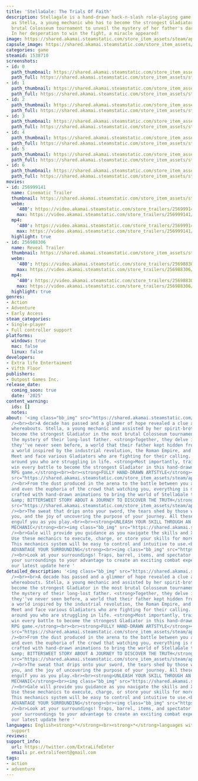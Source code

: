 ```yaml
---
title: 'StellaGale: The Trials Of Faith'
description: Stellagale is a hand-drawn hack-n-slash role-playing game where you play
  as Stella, a young mechanic who has to become the strongest Gladiator in the most
  brutal Colosseum tournament to unveil the mystery of her father's darkest secret!
  In her desperation to win the fight, a miracle appeared!
image: https://shared.akamai.steamstatic.com/store_item_assets/steam/apps/1538710/header.jpg?t=1733627494
capsule_image: https://shared.akamai.steamstatic.com/store_item_assets/steam/apps/1538710/8d3cf6e2f6aa394895de50bcfabb97ef02da9123/capsule_231x87.jpg?t=1733627494
categories: game
steamid: 1538710
screenshots:
- id: 0
  path_thumbnail: https://shared.akamai.steamstatic.com/store_item_assets/steam/apps/1538710/ss_734e078b98f18be8b5f933147342330f22d2a70c.600x338.jpg?t=1733627494
  path_full: https://shared.akamai.steamstatic.com/store_item_assets/steam/apps/1538710/ss_734e078b98f18be8b5f933147342330f22d2a70c.1920x1080.jpg?t=1733627494
- id: 1
  path_thumbnail: https://shared.akamai.steamstatic.com/store_item_assets/steam/apps/1538710/ss_c7b53df55e8742855e63ab539f76af64804950fb.600x338.jpg?t=1733627494
  path_full: https://shared.akamai.steamstatic.com/store_item_assets/steam/apps/1538710/ss_c7b53df55e8742855e63ab539f76af64804950fb.1920x1080.jpg?t=1733627494
- id: 2
  path_thumbnail: https://shared.akamai.steamstatic.com/store_item_assets/steam/apps/1538710/ss_afed79c8f487d534fddfda45b6321f3aef989c48.600x338.jpg?t=1733627494
  path_full: https://shared.akamai.steamstatic.com/store_item_assets/steam/apps/1538710/ss_afed79c8f487d534fddfda45b6321f3aef989c48.1920x1080.jpg?t=1733627494
- id: 3
  path_thumbnail: https://shared.akamai.steamstatic.com/store_item_assets/steam/apps/1538710/ss_fe06d56a55e40304abb5b33339d1025a9bd37172.600x338.jpg?t=1733627494
  path_full: https://shared.akamai.steamstatic.com/store_item_assets/steam/apps/1538710/ss_fe06d56a55e40304abb5b33339d1025a9bd37172.1920x1080.jpg?t=1733627494
- id: 4
  path_thumbnail: https://shared.akamai.steamstatic.com/store_item_assets/steam/apps/1538710/ss_4feade027505890cdb2e43e103404a92fa4b4bb0.600x338.jpg?t=1733627494
  path_full: https://shared.akamai.steamstatic.com/store_item_assets/steam/apps/1538710/ss_4feade027505890cdb2e43e103404a92fa4b4bb0.1920x1080.jpg?t=1733627494
- id: 5
  path_thumbnail: https://shared.akamai.steamstatic.com/store_item_assets/steam/apps/1538710/ss_df2670ce01b32381d6d18ee0eb651880c721b41a.600x338.jpg?t=1733627494
  path_full: https://shared.akamai.steamstatic.com/store_item_assets/steam/apps/1538710/ss_df2670ce01b32381d6d18ee0eb651880c721b41a.1920x1080.jpg?t=1733627494
- id: 6
  path_thumbnail: https://shared.akamai.steamstatic.com/store_item_assets/steam/apps/1538710/ss_811ab1f06dd41438092289c9dde3c326d1a680b5.600x338.jpg?t=1733627494
  path_full: https://shared.akamai.steamstatic.com/store_item_assets/steam/apps/1538710/ss_811ab1f06dd41438092289c9dde3c326d1a680b5.1920x1080.jpg?t=1733627494
movies:
- id: 256999141
  name: Cinematic Trailer
  thumbnail: https://shared.akamai.steamstatic.com/store_item_assets/steam/apps/256999141/movie.293x165.jpg?t=1707157956
  webm:
    '480': https://video.akamai.steamstatic.com/store_trailers/256999141/movie480_vp9.webm?t=1707157956
    max: https://video.akamai.steamstatic.com/store_trailers/256999141/movie_max_vp9.webm?t=1707157956
  mp4:
    '480': https://video.akamai.steamstatic.com/store_trailers/256999141/movie480.mp4?t=1707157956
    max: https://video.akamai.steamstatic.com/store_trailers/256999141/movie_max.mp4?t=1707157956
  highlight: true
- id: 256988306
  name: Reveal Trailer
  thumbnail: https://shared.akamai.steamstatic.com/store_item_assets/steam/apps/256988306/movie.293x165.jpg?t=1702349556
  webm:
    '480': https://video.akamai.steamstatic.com/store_trailers/256988306/movie480_vp9.webm?t=1702349556
    max: https://video.akamai.steamstatic.com/store_trailers/256988306/movie_max_vp9.webm?t=1702349556
  mp4:
    '480': https://video.akamai.steamstatic.com/store_trailers/256988306/movie480.mp4?t=1702349556
    max: https://video.akamai.steamstatic.com/store_trailers/256988306/movie_max.mp4?t=1702349556
  highlight: true
genres:
- Action
- Adventure
- Early Access
steam_categories:
- Single-player
- Full controller support
platforms:
  windows: true
  mac: false
  linux: false
developers:
- Extra life Entertaiment
- Vifth Floor
publishers:
- Outpost Games Inc.
release_date:
  coming_soon: true
  date: '2025'
content_warning:
  ids: []
  notes:
about: '<img class="bb_img" src="https://shared.akamai.steamstatic.com/store_item_assets/steam/apps/1538710/extras/This_is_me_0.gif?t=1733627494"
  /><br><br>A decade has passed and a glimmer of hope revealed a clue about her father''s
  whereabouts. Stella, a young mechanic and assisted by her spirit-brother Gale, must
  become the strongest Gladiator in the most brutal Colosseum tournament to uncover
  the mystery of their long-lost father. <strong>Together, they delve into a world
  they''ve never seen before, a world that their father kept hidden from them.</strong><br><br>Experience
  a world inspired by the industrial revolution, the Roman Empire, and steampunk.
  Meet and face various Gladiators who are fighting for their calling. Help people
  around you who are struggling in life. <strong>Most importantly, train, fight, and
  win every battle to become the strongest Gladiator in this hand-drawn Hack-n-Slash
  RPG game.</strong><br><br><strong>FULLY HAND-DRAWN ARTSTYLE</strong><br><img class="bb_img"
  src="https://shared.akamai.steamstatic.com/store_item_assets/steam/apps/1538710/extras/Handdrawn_0.gif?t=1733627494"
  /><br>From the dust produced in the arena to the battle between you and your enemies
  and even the euphoria of the crowd that watching you, everything is meticulously
  crafted with hand-drawn animations to bring the world of StellaGale to life.<br><br><strong>EXCITING
  &amp; BITTERSWEET STORY ABOUT A JOURNEY TO DISCOVER THE TRUTH</strong><br><img class="bb_img"
  src="https://shared.akamai.steamstatic.com/store_item_assets/steam/apps/1538710/extras/Heartwarming_0.gif?t=1733627494"
  /><br>The sweat that drips onto your sword, the tears shed by those who stand by
  you, and the joy of uncovering the purpose of your journey. All these emotions will
  engulf you as you play.<br><br><strong>UNLEASH YOUR SKILL THROUGH AN INTUITIVE SKILL
  MECHANIC</strong><br><img class="bb_img" src="https://shared.akamai.steamstatic.com/store_item_assets/steam/apps/1538710/extras/Unleash_your_skill_0.gif?t=1733627494"
  /><br>Gale will provide you guidance as you navigate the skills and Xtreme mechanics.
  Use these mechanics to execute, charge, or store your skills for more powerful attacks.
  This mechanics system will be easy to control and intuitive to use.<br><br><strong>TAKE
  ADVANTAGE YOUR SURROUNDING</strong><br><img class="bb_img" src="https://shared.akamai.steamstatic.com/store_item_assets/steam/apps/1538710/extras/Take_advantage_of_your_surrounding_0.gif?t=1733627494"
  /><br>Look at your surroundings! Traps, barrel, items, and spectator. You can use
  your surroundings to your advantage to create an exciting combat experience.<br><br>Follow
  our latest update here '
detailed_description: '<img class="bb_img" src="https://shared.akamai.steamstatic.com/store_item_assets/steam/apps/1538710/extras/This_is_me_0.gif?t=1733627494"
  /><br><br>A decade has passed and a glimmer of hope revealed a clue about her father''s
  whereabouts. Stella, a young mechanic and assisted by her spirit-brother Gale, must
  become the strongest Gladiator in the most brutal Colosseum tournament to uncover
  the mystery of their long-lost father. <strong>Together, they delve into a world
  they''ve never seen before, a world that their father kept hidden from them.</strong><br><br>Experience
  a world inspired by the industrial revolution, the Roman Empire, and steampunk.
  Meet and face various Gladiators who are fighting for their calling. Help people
  around you who are struggling in life. <strong>Most importantly, train, fight, and
  win every battle to become the strongest Gladiator in this hand-drawn Hack-n-Slash
  RPG game.</strong><br><br><strong>FULLY HAND-DRAWN ARTSTYLE</strong><br><img class="bb_img"
  src="https://shared.akamai.steamstatic.com/store_item_assets/steam/apps/1538710/extras/Handdrawn_0.gif?t=1733627494"
  /><br>From the dust produced in the arena to the battle between you and your enemies
  and even the euphoria of the crowd that watching you, everything is meticulously
  crafted with hand-drawn animations to bring the world of StellaGale to life.<br><br><strong>EXCITING
  &amp; BITTERSWEET STORY ABOUT A JOURNEY TO DISCOVER THE TRUTH</strong><br><img class="bb_img"
  src="https://shared.akamai.steamstatic.com/store_item_assets/steam/apps/1538710/extras/Heartwarming_0.gif?t=1733627494"
  /><br>The sweat that drips onto your sword, the tears shed by those who stand by
  you, and the joy of uncovering the purpose of your journey. All these emotions will
  engulf you as you play.<br><br><strong>UNLEASH YOUR SKILL THROUGH AN INTUITIVE SKILL
  MECHANIC</strong><br><img class="bb_img" src="https://shared.akamai.steamstatic.com/store_item_assets/steam/apps/1538710/extras/Unleash_your_skill_0.gif?t=1733627494"
  /><br>Gale will provide you guidance as you navigate the skills and Xtreme mechanics.
  Use these mechanics to execute, charge, or store your skills for more powerful attacks.
  This mechanics system will be easy to control and intuitive to use.<br><br><strong>TAKE
  ADVANTAGE YOUR SURROUNDING</strong><br><img class="bb_img" src="https://shared.akamai.steamstatic.com/store_item_assets/steam/apps/1538710/extras/Take_advantage_of_your_surrounding_0.gif?t=1733627494"
  /><br>Look at your surroundings! Traps, barrel, items, and spectator. You can use
  your surroundings to your advantage to create an exciting combat experience.<br><br>Follow
  our latest update here '
languages: English<strong>*</strong><br><strong>*</strong>languages with full audio
  support
reviews:
support_info:
  url: https://twitter.com/ExtraLifeEnter
  email: pr.extralifeent@gmail.com
tags:
- action
- adventure
---
```


